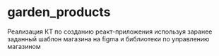 # garden_products
Реализация КТ по созданию реакт-приложения используя заранее заданный шаблон магазина на figma и библиотеки по управлению магазином
